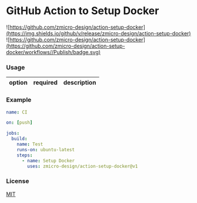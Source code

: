 # GitHub Action to Setup Docker

![https://github.com/zmicro-design/action-setup-docker](https://img.shields.io/github/v/release/zmicro-design/action-setup-docker)
![https://github.com/zmicro-design/action-setup-docker](https://github.com/zmicro-design/action-setup-docker/workflows//Publish/badge.svg)

### Usage

| option | required | description |
| ------ | -------- | ----------- |

### Example

```yml
name: CI

on: [push]

jobs:
  build:
    name: Test
    runs-on: ubuntu-latest
    steps:
      - name: Setup Docker
        uses: zmicro-design/action-setup-docker@v1
```

### License

[MIT](./LICENSE)
